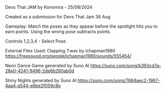 Devs That JAM by Konomira - 25/08/2024

Created as a submission for Devs That Jam 36 Aug

Gameplay:
Match the poses as they appear before the spotlight hits you to earn points. Using the wrong pose subtracts points.

Controls
1,2,3,4 - Select Pose

External Files Used:
Clapping 7.wav by Ichapman1980
https://freesound.org/people/lchapman1980/sounds/555454/

Neon Dance Game generated by Suno AI
https://suno.com/song/b393cd7a-28e0-4241-9496-2de6b260ab0d

Shiny Nights generated by Suno AI
https://suno.com/song/7684aec2-1987-4aa4-a544-e6be2f059c8e
